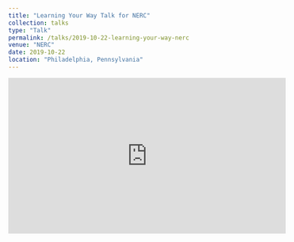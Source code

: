 ```yaml
---
title: "Learning Your Way Talk for NERC"
collection: talks
type: "Talk"
permalink: /talks/2019-10-22-learning-your-way-nerc
venue: "NERC"
date: 2019-10-22
location: "Philadelphia, Pennsylvania"
---
```


<iframe width="560" height="315" src="https://www.youtube.com/embed/GdDmMNDCMvg" title="YouTube video player" frameborder="0" allow="accelerometer; autoplay; clipboard-write; encrypted-media; gyroscope; picture-in-picture" allowfullscreen></iframe>